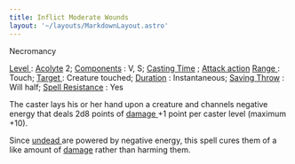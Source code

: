 ```yaml
---
title: Inflict Moderate Wounds
layout: '~/layouts/MarkdownLayout.astro'
---
```

Necromancy

[ Level ](/modern.d20.srd/fx/level) : [ Acolyte](/modern.d20.srd/classes/advanced/acolyte) 2; [ Components](/modern.d20.srd/fx/components) : V, S; [ Casting Time](/modern.d20.srd/fx/casting.time) ; [ Attack action](/modern.d20.srd/combat/attack.actions) [ Range ](/modern.d20.srd/fx/range) :
Touch; [ Target ](/modern.d20.srd/fx/target) : Creature touched; [ Duration](/modern.d20.srd/fx/duration) : Instantaneous; [ Saving Throw](/modern.d20.srd/basics/saving.throws) : Will half; [ Spell Resistance](/modern.d20.srd/special.abilities/spell.resistance) : Yes

The caster lays his or her hand upon a creature and channels negative energy
that deals 2d8 points of [ damage ](/modern.d20.srd/combat/damage) +1 point
per caster level (maximum +10).

Since [ undead ](/modern.d20.srd/creature.types/undead) are powered by
negative energy, this spell cures them of a like amount of [ damage](/modern.d20.srd/combat/damage) rather than harming them.

